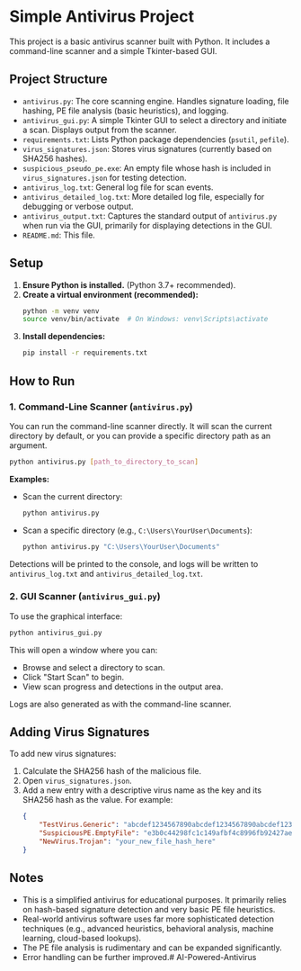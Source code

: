# Simple Antivirus Project

This project is a basic antivirus scanner built with Python. It includes a command-line scanner and a simple Tkinter-based GUI.

## Project Structure

- `antivirus.py`: The core scanning engine. Handles signature loading, file hashing, PE file analysis (basic heuristics), and logging.
- `antivirus_gui.py`: A simple Tkinter GUI to select a directory and initiate a scan. Displays output from the scanner.
- `requirements.txt`: Lists Python package dependencies (`psutil`, `pefile`).
- `virus_signatures.json`: Stores virus signatures (currently based on SHA256 hashes).
- `suspicious_pseudo_pe.exe`: An empty file whose hash is included in `virus_signatures.json` for testing detection.
- `antivirus_log.txt`: General log file for scan events.
- `antivirus_detailed_log.txt`: More detailed log file, especially for debugging or verbose output.
- `antivirus_output.txt`: Captures the standard output of `antivirus.py` when run via the GUI, primarily for displaying detections in the GUI.
- `README.md`: This file.

## Setup

1.  **Ensure Python is installed.** (Python 3.7+ recommended).
2.  **Create a virtual environment (recommended):**
    ```bash
    python -m venv venv
    source venv/bin/activate  # On Windows: venv\Scripts\activate
    ```
3.  **Install dependencies:**
    ```bash
    pip install -r requirements.txt
    ```

## How to Run

### 1. Command-Line Scanner (`antivirus.py`)

You can run the command-line scanner directly. It will scan the current directory by default, or you can provide a specific directory path as an argument.

```bash
python antivirus.py [path_to_directory_to_scan]
```

**Examples:**

-   Scan the current directory:
    ```bash
    python antivirus.py
    ```
-   Scan a specific directory (e.g., `C:\Users\YourUser\Documents`):
    ```bash
    python antivirus.py "C:\Users\YourUser\Documents"
    ```

Detections will be printed to the console, and logs will be written to `antivirus_log.txt` and `antivirus_detailed_log.txt`.

### 2. GUI Scanner (`antivirus_gui.py`)

To use the graphical interface:

```bash
python antivirus_gui.py
```

This will open a window where you can:
-   Browse and select a directory to scan.
-   Click "Start Scan" to begin.
-   View scan progress and detections in the output area.

Logs are also generated as with the command-line scanner.

## Adding Virus Signatures

To add new virus signatures:

1.  Calculate the SHA256 hash of the malicious file.
2.  Open `virus_signatures.json`.
3.  Add a new entry with a descriptive virus name as the key and its SHA256 hash as the value. For example:
    ```json
    {
        "TestVirus.Generic": "abcdef1234567890abcdef1234567890abcdef1234567890abcdef1234567890",
        "SuspiciousPE.EmptyFile": "e3b0c44298fc1c149afbf4c8996fb92427ae41e4649b934ca495991b7852b855",
        "NewVirus.Trojan": "your_new_file_hash_here"
    }
    ```

## Notes

-   This is a simplified antivirus for educational purposes. It primarily relies on hash-based signature detection and very basic PE file heuristics.
-   Real-world antivirus software uses far more sophisticated detection techniques (e.g., advanced heuristics, behavioral analysis, machine learning, cloud-based lookups).
-   The PE file analysis is rudimentary and can be expanded significantly.
-   Error handling can be further improved.#   A I - P o w e r e d - A n t i v i r u s  
 
